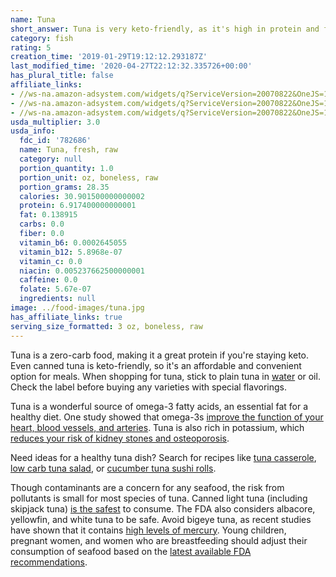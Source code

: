 ```yaml
---
name: Tuna
short_answer: Tuna is very keto-friendly, as it's high in protein and free of carbs.
category: fish
rating: 5
creation_time: '2019-01-29T19:12:12.293187Z'
last_modified_time: '2020-04-27T22:12:32.335726+00:00'
has_plural_title: false
affiliate_links:
- //ws-na.amazon-adsystem.com/widgets/q?ServiceVersion=20070822&OneJS=1&Operation=GetAdHtml&MarketPlace=US&source=ss&ref=as_ss_li_til&ad_type=product_link&tracking_id=isitketo-20&language=en_US&marketplace=amazon&region=US&placement=B00374QXAC&asins=B00374QXAC&linkId=88dc5579ddbaacd11f108944cef010d5&show_border=true&link_opens_in_new_window=true
- //ws-na.amazon-adsystem.com/widgets/q?ServiceVersion=20070822&OneJS=1&Operation=GetAdHtml&MarketPlace=US&source=ss&ref=as_ss_li_til&ad_type=product_link&tracking_id=isitketo-20&language=en_US&marketplace=amazon&region=US&placement=B00VEJ6GHM&asins=B00VEJ6GHM&linkId=1086a9ea96f427f733fdd8dddd60dcc3&show_border=true&link_opens_in_new_window=true
- //ws-na.amazon-adsystem.com/widgets/q?ServiceVersion=20070822&OneJS=1&Operation=GetAdHtml&MarketPlace=US&source=ss&ref=as_ss_li_til&ad_type=product_link&tracking_id=isitketo-20&language=en_US&marketplace=amazon&region=US&placement=B003WT31QQ&asins=B003WT31QQ&linkId=a9436afecec89cf19320ea61d876697f&show_border=true&link_opens_in_new_window=true
usda_multiplier: 3.0
usda_info:
  fdc_id: '782686'
  name: Tuna, fresh, raw
  category: null
  portion_quantity: 1.0
  portion_unit: oz, boneless, raw
  portion_grams: 28.35
  calories: 30.901500000000002
  protein: 6.917400000000001
  fat: 0.138915
  carbs: 0.0
  fiber: 0.0
  vitamin_b6: 0.0002645055
  vitamin_b12: 5.8968e-07
  vitamin_c: 0.0
  niacin: 0.005237662500000001
  caffeine: 0.0
  folate: 5.67e-07
  ingredients: null
image: ../food-images/tuna.jpg
has_affiliate_links: true
serving_size_formatted: 3 oz, boneless, raw
---
```

Tuna is a zero-carb food, making it a great protein if you're staying keto. Even canned tuna is keto-friendly, so it's an affordable and convenient option for meals. When shopping for tuna, stick to plain tuna in [water](/water) or oil. Check the label before buying any varieties with special flavorings.

Tuna is a wonderful source of omega-3 fatty acids, an essential fat for a healthy diet. One study showed that omega-3s [improve the function of your heart, blood vessels, and arteries](https://www.ncbi.nlm.nih.gov/pubmed/22317966). Tuna is also rich in potassium, which [reduces your risk of kidney stones and osteoporosis](https://www.ncbi.nlm.nih.gov/pubmed/18724413?dopt=Abstract).

Need ideas for a healthy tuna dish? Search for recipes like [tuna casserole](https://recipe-search.isitketo.org/?q=tuna%20casserole), [low carb tuna salad](https://recipe-search.isitketo.org/?q=tuna%20salad), or [cucumber tuna sushi rolls](https://recipe-search.isitketo.org/?q=tuna%20roll).

Though contaminants are a concern for any seafood, the risk from pollutants is small for most species of tuna. Canned light tuna (including skipjack tuna) [is the safest](https://www.fda.gov/Food/ResourcesForYou/Consumers/ucm393070.htm) to consume. The FDA also considers albacore, yellowfin, and white tuna to be safe. Avoid bigeye tuna, as recent studies have shown that it contains [high levels of mercury](https://www.researchgate.net/figure/a-Total-mercury-concentration-ppm-mean-se-in-Bigeye-Tuna-samples-squares-and_fig1_43247211). Young children, pregnant women, and women who are breastfeeding should adjust their consumption of seafood based on the [latest available FDA recommendations](https://www.fda.gov/Food/ResourcesForYou/Consumers/ucm393070.htm).
